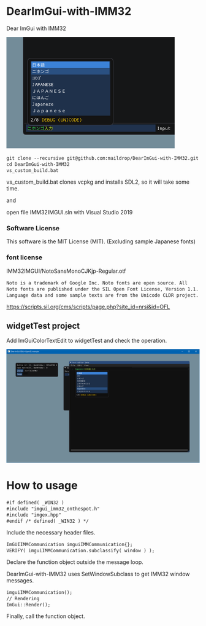 # DearImGui-with-IMM32
Dear ImGui with IMM32

![screen](https://raw.githubusercontent.com/maildrop/DearImGui-with-IMM32/master/doc/imgui-on-the-spot.png?token=ACPJFWIO32M7UN2HFT4RVWS6EB4EQ)
```
git clone --recursive git@github.com:maildrop/DearImGui-with-IMM32.git
cd DearImGui-with-IMM32
vs_custom_build.bat
```
vs_custom_build.bat clones vcpkg and installs SDL2, so it will take some time.

and 

open file IMM32IMGUI.sln with Visual Studio 2019

### Software License
This software is the MIT License (MIT). (Excluding sample Japanese fonts)

### font license 
IMM32IMGUI/NotoSansMonoCJKjp-Regular.otf
```
Noto is a trademark of Google Inc. Noto fonts are open source. All Noto fonts are published under the SIL Open Font License, Version 1.1. Language data and some sample texts are from the Unicode CLDR project.
```
https://scripts.sil.org/cms/scripts/page.php?site_id=nrsi&id=OFL

## widgetTest project

Add ImGuiColorTextEdit to widgetTest and check the operation.

![TextEditor](https://raw.githubusercontent.com/maildrop/DearImGui-with-IMM32/master/doc/ImGui-TextEditor-IMM-Candidate-List.png)

# How to usage
```
#if defined( _WIN32 )
#include "imgui_imm32_onthespot.h"
#include "imgex.hpp"
#endif /* defined( _WIN32 ) */
```

Include the necessary header files.

```
ImGUIIMMCommunication imguiIMMCommunication{}; 
VERIFY( imguiIMMCommunication.subclassify( window ) );
```

Declare the function object outside the message loop.

DearImGui-with-IMM32 uses SetWindowSubclass to get IMM32 window messages.

```
imguiIMMCommunication(); 
// Rendering
ImGui::Render();
```
Finally, call the function object.


